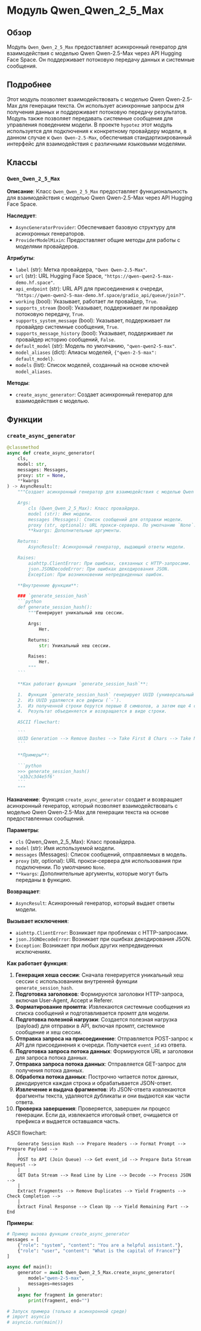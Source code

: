 # Модуль Qwen_Qwen_2_5_Max
## Обзор

Модуль `Qwen_Qwen_2_5_Max` предоставляет асинхронный генератор для взаимодействия с моделью Qwen Qwen-2.5-Max через API Hugging Face Space. Он поддерживает потоковую передачу данных и системные сообщения.

## Подробнее

Этот модуль позволяет взаимодействовать с моделью Qwen Qwen-2.5-Max для генерации текста. Он использует асинхронные запросы для получения данных и поддерживает потоковую передачу результатов. Модуль также позволяет передавать системные сообщения для управления поведением модели.
В проекте `hypotez` этот модуль используется для подключения к конкретному провайдеру модели, в данном случае к `Qwen Qwen-2.5-Max`, обеспечивая стандартизированный интерфейс для взаимодействия с различными языковыми моделями.

## Классы

### `Qwen_Qwen_2_5_Max`

**Описание**: Класс `Qwen_Qwen_2_5_Max` предоставляет функциональность для взаимодействия с моделью Qwen Qwen-2.5-Max через API Hugging Face Space.

**Наследует**:
- `AsyncGeneratorProvider`: Обеспечивает базовую структуру для асинхронных генераторов.
- `ProviderModelMixin`: Предоставляет общие методы для работы с моделями провайдеров.

**Атрибуты**:
- `label` (str): Метка провайдера, `"Qwen Qwen-2.5-Max"`.
- `url` (str): URL Hugging Face Space, `"https://qwen-qwen2-5-max-demo.hf.space"`.
- `api_endpoint` (str): URL API для присоединения к очереди, `"https://qwen-qwen2-5-max-demo.hf.space/gradio_api/queue/join?"`.
- `working` (bool): Указывает, работает ли провайдер, `True`.
- `supports_stream` (bool): Указывает, поддерживает ли провайдер потоковую передачу, `True`.
- `supports_system_message` (bool): Указывает, поддерживает ли провайдер системные сообщения, `True`.
- `supports_message_history` (bool): Указывает, поддерживает ли провайдер историю сообщений, `False`.
- `default_model` (str): Модель по умолчанию, `"qwen-qwen2-5-max"`.
- `model_aliases` (dict): Алиасы моделей, `{"qwen-2-5-max": default_model}`.
- `models` (list): Список моделей, созданный на основе ключей `model_aliases`.

**Методы**:
- `create_async_generator`: Создает асинхронный генератор для взаимодействия с моделью.

## Функции

### `create_async_generator`

```python
@classmethod
async def create_async_generator(
    cls,
    model: str,
    messages: Messages,
    proxy: str = None,
    **kwargs
) -> AsyncResult:
    """Создает асинхронный генератор для взаимодействия с моделью Qwen Qwen-2.5-Max.

    Args:
        cls (Qwen_Qwen_2_5_Max): Класс провайдера.
        model (str): Имя модели.
        messages (Messages): Список сообщений для отправки модели.
        proxy (str, optional): URL прокси-сервера. По умолчанию `None`.
        **kwargs: Дополнительные аргументы.

    Returns:
        AsyncResult: Асинхронный генератор, выдающий ответы модели.

    Raises:
        aiohttp.ClientError: При ошибках, связанных с HTTP-запросами.
        json.JSONDecodeError: При ошибках декодирования JSON.
        Exception: При возникновении непредвиденных ошибок.

    **Внутренние функции**:

    ### `generate_session_hash`
    ```python
    def generate_session_hash():
        """Генерирует уникальный хеш сессии.

        Args:
            Нет.

        Returns:
            str: Уникальный хеш сессии.

        Raises:
            Нет.
        """
    ```

    **Как работает функция `generate_session_hash`**:

    1.  Функция `generate_session_hash` генерирует UUID (универсальный уникальный идентификатор) с помощью модуля `uuid`.
    2.  Из UUID удаляются все дефисы (`-`).
    3.  Из полученной строки берутся первые 8 символов, а затем еще 4 символа из другого UUID, сгенерированного аналогичным образом.
    4.  Результат объединяется и возвращается в виде строки.

    ASCII flowchart:

    ```
    UUID Generation --> Remove Dashes --> Take First 8 Chars --> Take Next 4 Chars --> Concatenate --> Return
    ```

    **Примеры**:

    ```python
    >>> generate_session_hash()
    'a1b2c3d4e5f6'
    ```
    """
```

**Назначение**: Функция `create_async_generator` создает и возвращает асинхронный генератор, который позволяет взаимодействовать с моделью Qwen Qwen-2.5-Max для генерации текста на основе предоставленных сообщений.

**Параметры**:
- `cls` (Qwen_Qwen_2_5_Max): Класс провайдера.
- `model` (str): Имя используемой модели.
- `messages` (Messages): Список сообщений, отправляемых в модель.
- `proxy` (str, optional): URL прокси-сервера для использования при подключении. По умолчанию `None`.
- `**kwargs`: Дополнительные аргументы, которые могут быть переданы в функцию.

**Возвращает**:
- `AsyncResult`: Асинхронный генератор, который выдает ответы модели.

**Вызывает исключения**:
- `aiohttp.ClientError`: Возникает при проблемах с HTTP-запросами.
- `json.JSONDecodeError`: Возникает при ошибках декодирования JSON.
- `Exception`: Возникает при любых других непредвиденных исключениях.

**Как работает функция**:

1.  **Генерация хеша сессии**: Сначала генерируется уникальный хеш сессии с использованием внутренней функции `generate_session_hash`.
2.  **Подготовка заголовков**: Формируются заголовки HTTP-запроса, включая User-Agent, Accept и Referer.
3.  **Форматирование промпта**: Извлекаются системные сообщения из списка сообщений и подготавливается промпт для модели.
4.  **Подготовка полезной нагрузки**: Создается полезная нагрузка (payload) для отправки в API, включая промпт, системное сообщение и хеш сессии.
5.  **Отправка запроса на присоединение**: Отправляется POST-запрос к API для присоединения к очереди. Получается `event_id` из ответа.
6.  **Подготовка запроса потока данных**: Формируются URL и заголовки для запроса потока данных.
7.  **Отправка запроса потока данных**: Отправляется GET-запрос для получения потока данных.
8.  **Обработка потока данных**: Построчно читается поток данных, декодируется каждая строка и обрабатывается JSON-ответ.
9.  **Извлечение и выдача фрагментов**: Из JSON-ответа извлекаются фрагменты текста, удаляются дубликаты и они выдаются как части ответа.
10. **Проверка завершения**: Проверяется, завершен ли процесс генерации. Если да, извлекается итоговый ответ, очищается от префикса и выдается оставшаяся часть.

ASCII flowchart:

```
    Generate Session Hash --> Prepare Headers --> Format Prompt --> Prepare Payload -->
    |
    POST to API (Join Queue) --> Get event_id --> Prepare Data Stream Request -->
    |
    GET Data Stream --> Read Line by Line --> Decode --> Process JSON -->
    |
    Extract Fragments --> Remove Duplicates --> Yield Fragments --> Check Completion -->
    |
    Extract Final Response --> Clean Up --> Yield Remaining Part --> End
```

**Примеры**:

```python
# Пример вызова функции create_async_generator
messages = [
    {"role": "system", "content": "You are a helpful assistant."},
    {"role": "user", "content": "What is the capital of France?"}
]

async def main():
    generator = await Qwen_Qwen_2_5_Max.create_async_generator(
        model="qwen-2-5-max",
        messages=messages
    )
    async for fragment in generator:
        print(fragment, end="")

# Запуск примера (только в асинхронной среде)
# import asyncio
# asyncio.run(main())